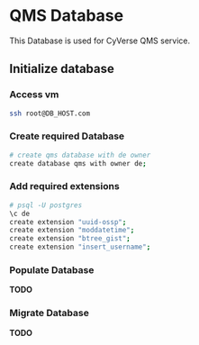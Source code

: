 # QMS Database

This Database is used for CyVerse QMS service.

## Initialize database

### Access vm

```bash
ssh root@DB_HOST.com
```

### Create required Database

```bash
# create qms database with de owner
create database qms with owner de;
```

### Add required extensions

```bash
# psql -U postgres
\c de
create extension "uuid-ossp";
create extension "moddatetime";
create extension "btree_gist";
create extension "insert_username";
```

### Populate Database

**TODO**


### Migrate Database

**TODO**